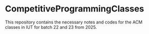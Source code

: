 # CompetitiveProgrammingClasses
This repository contains the necessary notes and codes for the ACM classes in IUT for batch 22 and 23 from 2025. 
